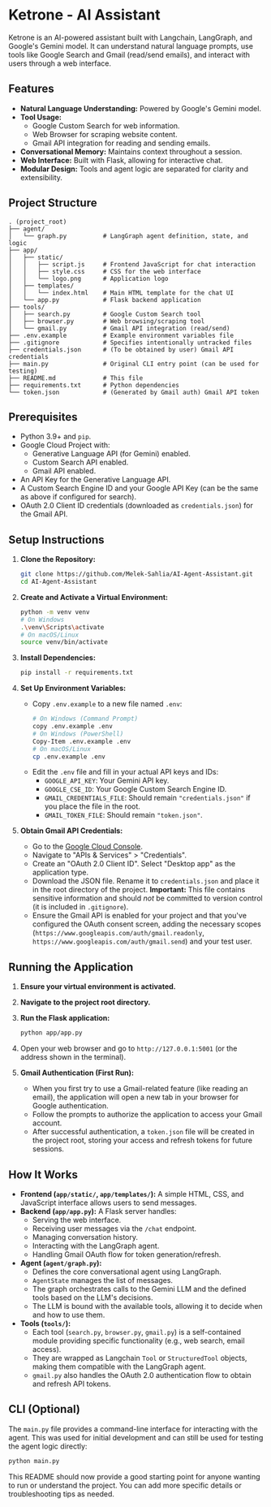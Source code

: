 # Ketrone - AI Assistant

Ketrone is an AI-powered assistant built with Langchain, LangGraph, and Google's Gemini model. It can understand natural language prompts, use tools like Google Search and Gmail (read/send emails), and interact with users through a web interface.

## Features

*   **Natural Language Understanding:** Powered by Google's Gemini model.
*   **Tool Usage:** 
    *   Google Custom Search for web information.
    *   Web Browser for scraping website content.
    *   Gmail API integration for reading and sending emails.
*   **Conversational Memory:** Maintains context throughout a session.
*   **Web Interface:** Built with Flask, allowing for interactive chat.
*   **Modular Design:** Tools and agent logic are separated for clarity and extensibility.

## Project Structure

```
. (project_root)
├── agent/
│   └── graph.py          # LangGraph agent definition, state, and logic
├── app/
│   ├── static/
│   │   ├── script.js     # Frontend JavaScript for chat interaction
│   │   ├── style.css     # CSS for the web interface
│   │   └── logo.png      # Application logo
│   ├── templates/
│   │   └── index.html    # Main HTML template for the chat UI
│   └── app.py            # Flask backend application
├── tools/
│   ├── search.py         # Google Custom Search tool
│   ├── browser.py        # Web browsing/scraping tool
│   └── gmail.py          # Gmail API integration (read/send)
├── .env.example          # Example environment variables file
├── .gitignore            # Specifies intentionally untracked files
├── credentials.json      # (To be obtained by user) Gmail API credentials
├── main.py               # Original CLI entry point (can be used for testing)
├── README.md             # This file
├── requirements.txt      # Python dependencies
└── token.json            # (Generated by Gmail auth) Gmail API token
```

## Prerequisites

*   Python 3.9+ and `pip`.
*   Google Cloud Project with:
    *   Generative Language API (for Gemini) enabled.
    *   Custom Search API enabled.
    *   Gmail API enabled.
*   An API Key for the Generative Language API.
*   A Custom Search Engine ID and your Google API Key (can be the same as above if configured for search).
*   OAuth 2.0 Client ID credentials (downloaded as `credentials.json`) for the Gmail API.

## Setup Instructions

1.  **Clone the Repository:**
    ```bash
    git clone https://github.com/Melek-Sahlia/AI-Agent-Assistant.git
    cd AI-Agent-Assistant
    ```

2.  **Create and Activate a Virtual Environment:**
    ```bash
    python -m venv venv
    # On Windows
    .\venv\Scripts\activate
    # On macOS/Linux
    source venv/bin/activate
    ```

3.  **Install Dependencies:**
    ```bash
    pip install -r requirements.txt
    ```

4.  **Set Up Environment Variables:**
    *   Copy `.env.example` to a new file named `.env`:
        ```bash
        # On Windows (Command Prompt)
        copy .env.example .env
        # On Windows (PowerShell)
        Copy-Item .env.example .env
        # On macOS/Linux
        cp .env.example .env
        ```
    *   Edit the `.env` file and fill in your actual API keys and IDs:
        *   `GOOGLE_API_KEY`: Your Gemini API key.
        *   `GOOGLE_CSE_ID`: Your Google Custom Search Engine ID.
        *   `GMAIL_CREDENTIALS_FILE`: Should remain `"credentials.json"` if you place the file in the root.
        *   `GMAIL_TOKEN_FILE`: Should remain `"token.json"`.

5.  **Obtain Gmail API Credentials:**
    *   Go to the [Google Cloud Console](https://console.cloud.google.com/).
    *   Navigate to "APIs & Services" > "Credentials".
    *   Create an "OAuth 2.0 Client ID". Select "Desktop app" as the application type.
    *   Download the JSON file. Rename it to `credentials.json` and place it in the root directory of the project. **Important:** This file contains sensitive information and should *not* be committed to version control (it is included in `.gitignore`).
    *   Ensure the Gmail API is enabled for your project and that you've configured the OAuth consent screen, adding the necessary scopes (`https://www.googleapis.com/auth/gmail.readonly`, `https://www.googleapis.com/auth/gmail.send`) and your test user.

## Running the Application

1.  **Ensure your virtual environment is activated.**
2.  **Navigate to the project root directory.**
3.  **Run the Flask application:**
    ```bash
    python app/app.py
    ```
4.  Open your web browser and go to `http://127.0.0.1:5001` (or the address shown in the terminal).

5.  **Gmail Authentication (First Run):**
    *   When you first try to use a Gmail-related feature (like reading an email), the application will open a new tab in your browser for Google authentication.
    *   Follow the prompts to authorize the application to access your Gmail account.
    *   After successful authentication, a `token.json` file will be created in the project root, storing your access and refresh tokens for future sessions.

## How It Works

*   **Frontend (`app/static/`, `app/templates/`):** A simple HTML, CSS, and JavaScript interface allows users to send messages.
*   **Backend (`app/app.py`):** A Flask server handles:
    *   Serving the web interface.
    *   Receiving user messages via the `/chat` endpoint.
    *   Managing conversation history.
    *   Interacting with the LangGraph agent.
    *   Handling Gmail OAuth flow for token generation/refresh.
*   **Agent (`agent/graph.py`):** 
    *   Defines the core conversational agent using LangGraph.
    *   `AgentState` manages the list of messages.
    *   The graph orchestrates calls to the Gemini LLM and the defined tools based on the LLM's decisions.
    *   The LLM is bound with the available tools, allowing it to decide when and how to use them.
*   **Tools (`tools/`):**
    *   Each tool (`search.py`, `browser.py`, `gmail.py`) is a self-contained module providing specific functionality (e.g., web search, email access).
    *   They are wrapped as Langchain `Tool` or `StructuredTool` objects, making them compatible with the LangGraph agent.
    *   `gmail.py` also handles the OAuth 2.0 authentication flow to obtain and refresh API tokens.

## CLI (Optional)

The `main.py` file provides a command-line interface for interacting with the agent. This was used for initial development and can still be used for testing the agent logic directly:
```bash
python main.py
```

This README should now provide a good starting point for anyone wanting to run or understand the project. You can add more specific details or troubleshooting tips as needed. 
